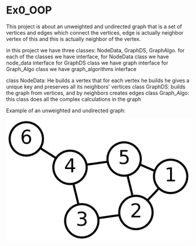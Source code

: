 # Ex0_OOP


This project is about an unweighted and undirected graph that is a set of vertices and edges which connect the vertices, edge is actually neighbor vertex of this and this is actually neighbor of the vertex.

in this project we have three classes: NodeData, GraphDS, GraphAlgo.
for each of the classes we have interface, 
for NodeData class we have node_data interface
for GraphDS class we have graph interface
for Graph_Algo class we have graph_algorithms interface

class NodeData: He builds a vertex that for each vertex he builds he gives a unique key and preserves all its neighbors' vertices
class GraphDS: builds the graph from vertices, and by neighbors creates edges
class Graph_Algo: this class does all the complex calculations in the graph

Example of an unweighted and undirected graph:

<img src="https://github.com/snir1551/Ex0_OOP/blob/master/src/Pictures/graph.png">
